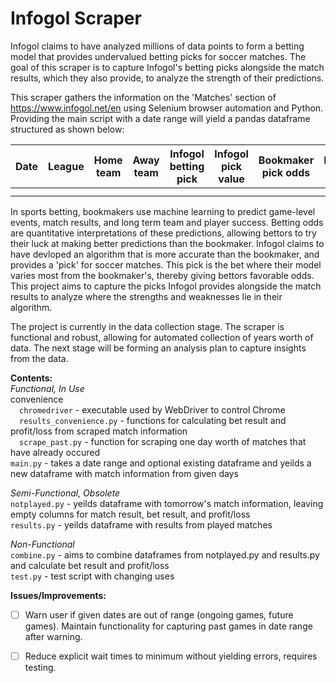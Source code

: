 # Infogol Scraper

Infogol claims to have analyzed millions of data points to form a betting model that provides undervalued betting picks for soccer matches. The goal of this scraper is to capture Infogol's betting picks alongside the match results, which they also provide, to analyze the strength of their predictions.

This scraper gathers the information on the 'Matches' section of https://www.infogol.net/en using Selenium browser automation and Python. Providing the main script with a date range will yield a pandas dataframe structured as shown below:

|Date|League|Home team|Away team|Infogol betting pick|Infogol pick value|Bookmaker pick odds|Match result|Bet result|Profit/Loss|
|----|------|---------|---------|--------------------|------------------|-------------------|------------|----------|-----------|
|    |      |         |         |                    |                  |                   |            |          |           |
|    |      |         |         |                    |                  |                   |            |          |           |

In sports betting, bookmakers use machine learning to predict game-level events, match results, and long term team and player success. Betting odds are quantitative interpretations of these predictions, allowing bettors to try their luck at making better predictions than the bookmaker. Infogol claims to have devloped an algorithm that is more accurate than the bookmaker, and provides a 'pick' for soccer matches. This pick is the bet where their model varies most from the bookmaker's, thereby giving bettors favorable odds. This project aims to capture the picks Infogol provides alongside the match results to analyze where the strengths and weaknesses lie in their algorithm.

The project is currently in the data collection stage. The scraper is functional and robust, allowing for automated collection of years worth of data. The next stage will be forming an analysis plan to capture insights from the data.

**Contents:**  
*Functional, In Use*  
convenience  
&ensp;&ensp;`chromedriver` - executable used by WebDriver to control Chrome  
&ensp;&ensp;`results_convenience.py` - functions for calculating bet result and profit/loss from scraped match information  
&ensp;&ensp;`scrape_past.py` - function for scraping one day worth of matches that have already occured  
`main.py` - takes a date range and optional existing dataframe and yeilds a new dataframe with match information from given days  

*Semi-Functional, Obsolete*   
`notplayed.py` - yeilds dataframe with tomorrow's match information, leaving empty columns for match result, bet result, and profit/loss  
`results.py` - yeilds dataframe with results from played matches  

*Non-Functional*  
`combine.py` - aims to combine dataframes from notplayed.py and results.py and calculate bet result and profit/loss  
`test.py` - test script with changing uses  

**Issues/Improvements:**  
- [ ] Warn user if given dates are out of range (ongoing games, future games). Maintain functionality for capturing past games in date range after warning.
- [ ] Reduce explicit wait times to minimum without yielding errors, requires testing.

  
